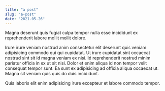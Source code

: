 ```yaml
---
title: "a post"
slug: "a-post"
date: "2021-05-26"
---
```


Magna deserunt quis fugiat culpa tempor nulla esse incididunt ex reprehenderit labore mollit mollit dolore.

Irure irure veniam nostrud anim consectetur elit deserunt quis veniam adipisicing commodo qui qui cupidatat. Ut irure cupidatat sint occaecat nostrud sint sit id magna veniam ex nisi. Id reprehenderit nostrud minim pariatur officia in ex ut sit nisi. Dolor et enim aliqua id non tempor velit consequat tempor sunt. Ea sunt ex adipisicing ad officia aliqua occaecat ut. Magna sit veniam quis quis do duis incididunt.

Quis laboris elit enim adipisicing irure excepteur et labore commodo tempor.
